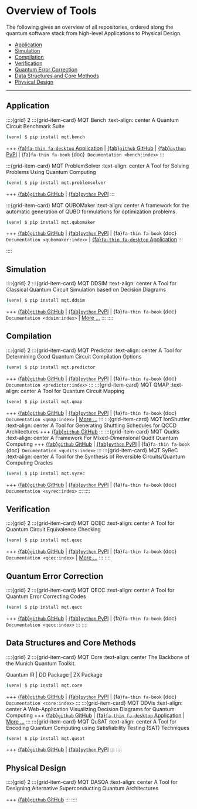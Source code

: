 # Overview of Tools

The following gives an overview of all repositories, ordered along the quantum software stack from high-level Applications to Physical Design.

- [Application](#application)
- [Simulation](#simulation)
- [Compilation](#compilation)
- [Verification](#verification)
- [Quantum Error Correction](#quantum-error-correction)
- [Data Structures and Core Methods](#data-structures-and-core-methods)
- [Physical Design](#physical-design)

---

## Application

::::{grid} 2
:::{grid-item-card} MQT Bench
:text-align: center
A Quantum Circuit Benchmark Suite

```bash
(venv) $ pip install mqt.bench
```

+++
[{fa}`fa-thin fa-desktop` Application](https://www.cda.cit.tum.de/mqtbench/) | [{fab}`github` GitHub](https://github.com/cda-tum/mqt-bench) | [{fab}`python` PyPI](https://pypi.org/project/mqt.bench/) | {fa}`fa-thin fa-book` {doc}` Documentation <bench:index>`
:::

:::{grid-item-card} MQT ProblemSolver
:text-align: center
A Tool for Solving Problems Using Quantum Computing

```bash
(venv) $ pip install mqt.problemsolver
```

+++
[{fab}`github` GitHub](https://github.com/cda-tum/mqt-problemsolver) | [{fab}`python` PyPI](https://pypi.org/project/mqt.problemsolver/)
:::

:::{grid-item-card} MQT QUBOMaker
:text-align: center
A framework for the automatic generation of QUBO formulations for optimization problems.

```bash
(venv) $ pip install mqt.qubomaker
```

+++
[{fab}`github` GitHub](https://github.com/cda-tum/mqt-qubomaker) | [{fab}`python` PyPI](https://pypi.org/project/mqt.qubomaker/) | {fa}`fa-thin fa-book` {doc}` Documentation <qubomaker:index>` | [{fa}`fa-thin fa-desktop` Application](https://cda-tum.github.io/mqt-qubomaker/)
:::

::::

## Simulation

::::{grid} 2
:::{grid-item-card} MQT DDSIM
:text-align: center
A Tool for Classical Quantum Circuit Simulation based on Decision Diagrams

```bash
(venv) $ pip install mqt.ddsim
```

+++
[{fab}`github` GitHub](https://github.com/cda-tum/mqt-ddsim) | [{fab}`python` PyPI](https://pypi.org/project/mqt.ddsim/) | {fa}`fa-thin fa-book` {doc}` Documentation <ddsim:index>` | [More ...](https://www.cda.cit.tum.de/research/quantum_simulation/)
:::
::::

## Compilation

::::{grid} 2
:::{grid-item-card} MQT Predictor
:text-align: center
A Tool for Determining Good Quantum Circuit Compilation Options

```bash
(venv) $ pip install mqt.predictor
```

+++
[{fab}`github` GitHub](https://github.com/cda-tum/mqt-predictor) | [{fab}`python` PyPI](https://pypi.org/project/mqt.predictor/) | {fa}`fa-thin fa-book` {doc}` Documentation <predictor:index>`
:::
:::{grid-item-card} MQT QMAP
:text-align: center
A Tool for Quantum Circuit Mapping

```bash
(venv) $ pip install mqt.qmap
```

+++
[{fab}`github` GitHub](https://github.com/cda-tum/mqt-qmap) | [{fab}`python` PyPI](https://pypi.org/project/mqt.qmap/) | {fa}`fa-thin fa-book` {doc}` Documentation <qmap:index>` | [More ...](https://www.cda.cit.tum.de/research/ibm_qx_mapping/)
:::
:::{grid-item-card} MQT IonShuttler
:text-align: center
A Tool for Generating Shuttling Schedules for QCCD Architectures
+++
[{fab}`github` GitHub](https://github.com/cda-tum/ion-shuttler)
:::
:::{grid-item-card} MQT Qudits
:text-align: center
A Framework For Mixed-Dimensional Qudit Quantum Computing
+++
[{fab}`github` GitHub](https://github/com/cda-tum/mqt-qudits) | [{fab}`python` PyPI](https://pypi.org/project/mqt.qudits/) | {fa}`fa-thin fa-book` {doc}` Documentation <qudits:index>`
:::
:::{grid-item-card} MQT SyReC
:text-align: center
A Tool for the Synthesis of Reversible Circuits/Quantum Computing Oracles

```bash
(venv) $ pip install mqt.syrec
```

+++
[{fab}`github` GitHub](https://github.com/cda-tum/mqt-syrec) | [{fab}`python` PyPI](https://pypi.org/project/mqt.syrec/) | {fa}`fa-thin fa-book` {doc}` Documentation <syrec:index>`
:::
::::

## Verification

::::{grid} 2
:::{grid-item-card} MQT QCEC
:text-align: center
A Tool for Quantum Circuit Equivalence Checking

```bash
(venv) $ pip install mqt.qcec
```

+++
[{fab}`github` GitHub](https://github.com/cda-tum/mqt-qcec) | [{fab}`python` PyPI](https://pypi.org/project/mqt.qcec/) | {fa}`fa-thin fa-book` {doc}` Documentation <qcec:index>` | [More ...](https://www.cda.cit.tum.de/research/quantum_verification/)
:::
::::

## Quantum Error Correction

::::{grid} 2
:::{grid-item-card} MQT QECC
:text-align: center
A Tool for Quantum Error Correcting Codes

```bash
(venv) $ pip install mqt.qecc
```

+++
[{fab}`github` GitHub](https://github.com/cda-tum/mqt-qecc) | [{fab}`python` PyPI](https://pypi.org/project/mqt.qecc/) | {fa}`fa-thin fa-book` {doc}` Documentation <qecc:index>`
:::
::::

## Data Structures and Core Methods

::::{grid} 2
:::{grid-item-card} MQT Core
:text-align: center
The Backbone of the Munich Quantum Toolkit.

Quantum IR | DD Package | ZX Package

```bash
(venv) $ pip install mqt.core
```

+++
[{fab}`github` GitHub](https://github.com/cda-tum/mqt-core) | [{fab}`python` PyPI](https://pypi.org/project/mqt.core/) | {fa}`fa-thin fa-book` {doc}` Documentation <core:index>`
:::
:::{grid-item-card} MQT DDVis
:text-align: center
A Web-Application Visualizing Decision Diagrams for Quantum Computing
+++
[{fab}`github` GitHub](https://github.com/cda-tum/mqt-ddvis) | [{fa}`fa-thin fa-desktop` Application](https://www.cda.cit.tum.de/app/ddvis/) | [More ...](https://www.cda.cit.tum.de/research/quantum_dd/)
:::
:::{grid-item-card} MQT QuSAT
:text-align: center
A Tool for Encoding Quantum Computing using Satisfiability Testing (SAT) Techniques

```bash
(venv) $ pip install mqt.qusat
```

+++
[{fab}`github` GitHub](https://github.com/cda-tum/mqt-qusat) | [{fab}`python` PyPI](https://pypi.org/project/mqt.qusat/)
:::
::::

## Physical Design

::::{grid} 2
:::{grid-item-card} MQT DASQA
:text-align: center
A Tool for Designing Alternative Superconducting Quantum Architectures

+++
[{fab}`github` GitHub](https://github.com/cda-tum/mqt-dasqa)
:::
::::
